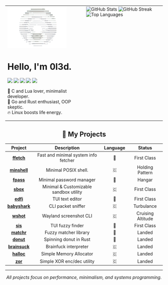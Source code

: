 <table>
  <tr>
    <td width="50%" valign="top">
      <img src="donut.gif" alt="donut" width="80%">
      <h1>Hello, I'm 0l3d.</h1>
      <p>
        <img src="https://img.shields.io/badge/c-%2300599C.svg?style=for-the-badge&logo=c&logoColor=white"/>
        <img src="https://img.shields.io/badge/lua-%230075A8.svg?style=for-the-badge&logo=lua&logoColor=white"/>
        <img src="https://img.shields.io/badge/void%20linux-478061?style=for-the-badge&logo=linux&logoColor=white"/>
        <img src="https://img.shields.io/badge/rust-%23000000.svg?style=for-the-badge&logo=rust&logoColor=white"/>
        <img src="https://img.shields.io/badge/go-%2300ADD8.svg?style=for-the-badge&logo=go&logoColor=white"/>
      </p>
      <p>
        💙 C and Lua lover, minimalist developer.<br>
        💎 Go and Rust enthusiast, OOP skeptic.<br>
        🔥 Linux boosts life energy.
      </p>
    </td>
    <td width="50%" valign="top">
      <img src="https://github-readme-stats.vercel.app/api?username=0l3d&show_icons=true&theme=onedark&hide_border=false&card_width=500" alt="GitHub Stats"/>
      <img src="https://github-readme-streak-stats.herokuapp.com/?user=0l3d&theme=onedark&hide_border=false" alt="GitHub Streak"/>
      <img src="https://github-readme-stats.vercel.app/api/top-langs/?username=0l3d&layout=compact&theme=onedark&hide_border=false&card_width=500" alt="Top Languages"/>
    </td>
  </tr>
</table>


<div align="center">
<h2>📁 My Projects</h2>

| Project | Description | Language | Status |
|:-------:|:-----------:|:--------:|:------:|
| **[ffetch](https://github.com/0l3d/ffetch)**       | Fast and minimal system info fetcher   | 🦀 | First Class           |
| **[minshell](https://github.com/0l3d/minshell)**   | Minimal POSIX shell.                   | 🇨 | Holding Pattern       |
| **[fpass](https://github.com/0l3d/fpass)**         | Minimal password manager               | 🦀 | Hangar                |
| **[sbox](https://github.com/0l3d/sbox)**           | Minimal & Customizable sandbox utility | 🇨 | First Class           |
| **[edfi](https://github.com/0l3d/edfi)**           | TUI text editor                        | 🦀 | First Class           |
| **[babyshark](https://github.com/0l3d/babyshark)** | CLI packet sniffer                     | 🇨 | Turbulance            |
| **[wshot](https://github.com/0l3d/wshot)**         | Wayland screenshot CLI                 | 🇨 | Cruising Altitude     |
| **[sis](https://github.com/0l3d/search-in-sight)** | TUI fuzzy finder                       | 🦀 | First Class           |
| **[matchr](https://github.com/0l3d/matchr)**       | Fuzzy matcher library                  | 🦀 | Landed                |
| **[donut](https://github.com/0l3d/donut)**         | Spinning donut in Rust                 | 🦀 | Landed                |
| **[brainsuck](https://github.com/0l3d/brainsuck)** | Brainfuck interpreter                  | 🇨 | Landed                |
| **[halloc](https://github.com/0l3d/halloc)**       | Simple Memory Allocator                | 🇨 | Landed                |
| **[zor](https://github.com/0l3d/zor)**             | Simple XOR enc/dec utility             | 🇨 | Landed                |
</div>

---

<p align="center"><i>All projects focus on performance, minimalism, and systems programming.</i></p>
